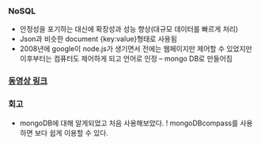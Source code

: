 ### NoSQL
- 안정성을 포기하는 대신에 확장성과 성능 향상(대규모 데이터를 빠르게 처리)
- Json과 비슷한 document {key:value}형태로 사용됨
- 2008년에 google이 node.js가 생기면서 전에는 웹페이지만 제어할 수 있었지만 이후부터는 컴퓨터도 제어하게 되고 언어로 인정 – mongo DB로 만들어짐

### <a href="https://youtu.be/J4zuGJOiKsY">동영상 링크</a>

### 회고
+ mongoDB에 대해 알게되었고 처음 사용해보았다. 
! mongoDBcompass를 사용하면 보다 쉽게 이용할 수 있다. 
